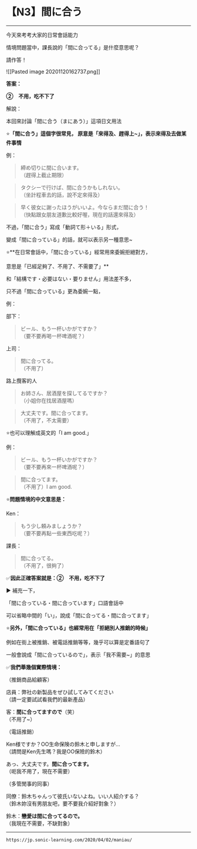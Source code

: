# 【N3】間に合う
---------------------------------------------------------------------------
  
今天來考考大家的日常會話能力  
  
情境問題當中，課長說的「間に合ってる」是什麼意思呢？  
  
請作答！  

  ![[Pasted image 20201120162737.png]]
  

  
  
**答案：**

  
**②　不用，吃不下了**

  
  
  
  
  
解說：  
  
  

本回來討論「間に合う（まにあう）」這項日文用法  
  
⭐**「間に合う」這個字很常見，  原意是「來得及、趕得上~」，表示來得及去做某件事情**  
  
  
  
  
例：  
  
> 締め切りに間に合います。    
（趕得上截止期限）  
  
>タクシーで行けば、間に合うかもしれない。    
（坐計程車去的話，說不定來得及）  
  
>早く彼女に謝ったほうがいいよ。今ならまだ間に合う！    
（快點跟女朋友道歉比較好喔，現在的話還來得及）  
  
  
  
  
  
不過，「間に合う」寫成「動詞て形＋いる」形式，  
  
變成「間に合っている」的話，就可以表示另一種意思~  
  
  
⭐**在日常會話中，「間に合っている」經常用來委婉拒絕對方，  
  
意思是「已經足夠了、不用了、不需要了」**  
  
和「結構です・必要はない・要りません」用法差不多，  
  
只不過「間に合っている」更為委婉一點，  
  
  
  
  
例：  
  
部下：
>ビール、もう一杯いかがですか？    
（要不要再喝一杯啤酒呢？）  
  
上司：
>間に合ってる。    
（不用了）  
  
  
路上攬客的人  
>お姉さん、居酒屋を探してるですか？   
（小姐你在找居酒屋嗎）
  
>大丈夫です。間に合ってます。    
（不用了，不太需要）  
  
  
    
  
⭐也可以理解成英文的「I am good.」
  
例：  
  
>ビール、もう一杯いかがですか？    
（要不要再來一杯啤酒呢？）  
  
>間に合ってます。    
（不用了）I am good.  
  
  
  
  
  
⭐**問題情境的中文意思是：**    
  
Ken：
>もう少し頼みましょうか？    
（要不要再點一些東西吃呢？）  
  
課長：
>間に合ってる。    
（不用了，很夠了）  
  
  
✅**因此正確答案就是：②　不用，吃不下了**  
  
  
  
  
  
▶ 補充一下，  
  
「間に合っている・間に合っています」口語會話中  
  
可以省略中間的「い」，說成「間に合ってる・間に合ってます」  
  
  
  
  
  
⭐**另外，「間に合っている」也經常用在「拒絕別人推銷的時候」**  
  
例如在街上被推銷、被電話推銷等等，幾乎可以算是定番語句了  
  
一般會說成「間に合っているので」，表示「我不需要~」的意思  
  
  
  
  
✅**我們舉幾個實際情境：**  
  
  
（推銷商品給顧客）  
  
店員：弊社の新製品をぜひ試してみてください    
（請一定要試試看我們的最新產品）  
  
客：**間に合ってますので**（笑）    
（不用了~）  
  
  
  
  
（電話推銷）    

Ken様ですか？OO生命保険の鈴木と申しますが…    
（請問是Ken先生嗎？我是OO保險的鈴木）  
  
あっ、大丈夫です。**間に合ってます。**    
（呃我不用了，現在不需要）  
  
  
  
  
（多管閒事的同事）  
  
同僚：鈴木ちゃんって彼氏いないよね。いい人紹介する？    
（鈴木妳沒有男朋友吧，要不要我介紹好對象？）  
  
鈴木：**戀愛は間に合ってるので。**    
（我現在不需要，不缺對象）

---
`https://jp.sonic-learning.com/2020/04/02/maniau/`